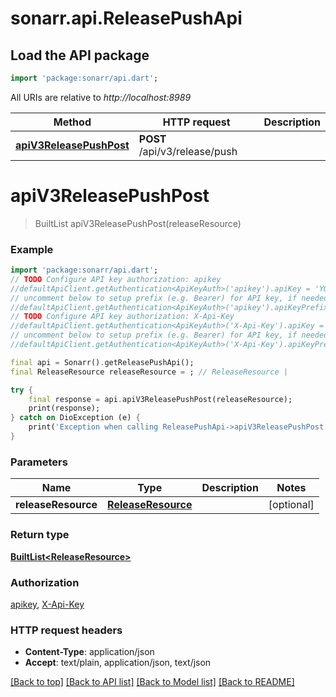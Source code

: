 # sonarr.api.ReleasePushApi

## Load the API package
```dart
import 'package:sonarr/api.dart';
```

All URIs are relative to *http://localhost:8989*

Method | HTTP request | Description
------------- | ------------- | -------------
[**apiV3ReleasePushPost**](ReleasePushApi.md#apiv3releasepushpost) | **POST** /api/v3/release/push | 


# **apiV3ReleasePushPost**
> BuiltList<ReleaseResource> apiV3ReleasePushPost(releaseResource)



### Example
```dart
import 'package:sonarr/api.dart';
// TODO Configure API key authorization: apikey
//defaultApiClient.getAuthentication<ApiKeyAuth>('apikey').apiKey = 'YOUR_API_KEY';
// uncomment below to setup prefix (e.g. Bearer) for API key, if needed
//defaultApiClient.getAuthentication<ApiKeyAuth>('apikey').apiKeyPrefix = 'Bearer';
// TODO Configure API key authorization: X-Api-Key
//defaultApiClient.getAuthentication<ApiKeyAuth>('X-Api-Key').apiKey = 'YOUR_API_KEY';
// uncomment below to setup prefix (e.g. Bearer) for API key, if needed
//defaultApiClient.getAuthentication<ApiKeyAuth>('X-Api-Key').apiKeyPrefix = 'Bearer';

final api = Sonarr().getReleasePushApi();
final ReleaseResource releaseResource = ; // ReleaseResource | 

try {
    final response = api.apiV3ReleasePushPost(releaseResource);
    print(response);
} catch on DioException (e) {
    print('Exception when calling ReleasePushApi->apiV3ReleasePushPost: $e\n');
}
```

### Parameters

Name | Type | Description  | Notes
------------- | ------------- | ------------- | -------------
 **releaseResource** | [**ReleaseResource**](ReleaseResource.md)|  | [optional] 

### Return type

[**BuiltList&lt;ReleaseResource&gt;**](ReleaseResource.md)

### Authorization

[apikey](../README.md#apikey), [X-Api-Key](../README.md#X-Api-Key)

### HTTP request headers

 - **Content-Type**: application/json
 - **Accept**: text/plain, application/json, text/json

[[Back to top]](#) [[Back to API list]](../README.md#documentation-for-api-endpoints) [[Back to Model list]](../README.md#documentation-for-models) [[Back to README]](../README.md)

